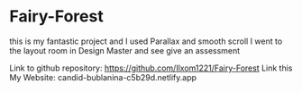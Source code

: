 # Fairy-Forest
this is my fantastic project and I used Parallax and smooth scroll I went to the layout room in Design Master and see give an assessment

Link to github repository: https://github.com/Ilxom1221/Fairy-Forest
Link this My Website: candid-bublanina-c5b29d.netlify.app
